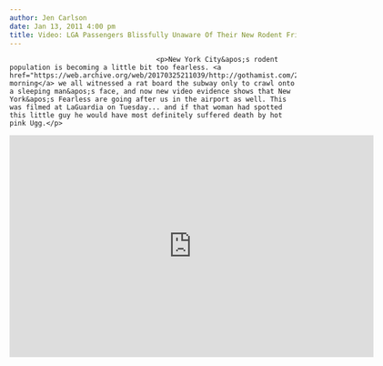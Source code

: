 ```yaml
---
author: Jen Carlson
date: Jan 13, 2011 4:00 pm
title: Video: LGA Passengers Blissfully Unaware Of Their New Rodent Friend
---
```


	
										<p>New York City&apos;s rodent population is becoming a little bit too fearless. <a href="https://web.archive.org/web/20170325211039/http://gothamist.com/2011/01/13/video_rat_in_subway_car_crawls_over.php">This morning</a> we all witnessed a rat board the subway only to crawl onto a sleeping man&apos;s face, and now new video evidence shows that New York&apos;s Fearless are going after us in the airport as well. This was filmed at LaGuardia on Tuesday... and if that woman had spotted this little guy he would have most definitely suffered death by hot pink Ugg.</p>

<p><iframe title="YouTube video player" class="youtube-player" type="text/html" width="640" height="390" src="https://web.archive.org/web/20170325211039if_/http://www.youtube.com/embed/4cV6LZeqauM" frameborder="0"></iframe></p>					
										
									
				